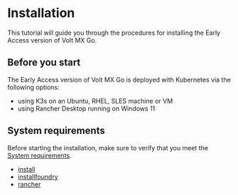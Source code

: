 # Installation

This tutorial will guide you through the procedures for installing the Early Access version of Volt MX Go.

## Before you start

The Early Access version of Volt MX Go is deployed with Kubernetes via the following options:

- using K3s on an Ubuntu, RHEL, SLES machine or VM
- using Rancher Desktop running on Windows 11 


## System requirements
Before starting the installation, make sure to verify that you meet the [System requirements](../references/sysreq.md).


- [install](k3sinstall.md)
- [installfoundry](installfoundry.md)
- [rancher](installrancher.md)